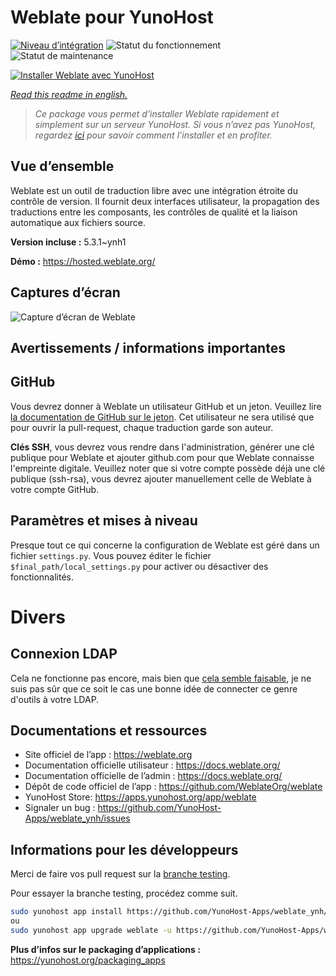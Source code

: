 <!--
N.B.: This README was automatically generated by https://github.com/YunoHost/apps/tree/master/tools/README-generator
It shall NOT be edited by hand.
-->

# Weblate pour YunoHost

[![Niveau d’intégration](https://dash.yunohost.org/integration/weblate.svg)](https://dash.yunohost.org/appci/app/weblate) ![Statut du fonctionnement](https://ci-apps.yunohost.org/ci/badges/weblate.status.svg) ![Statut de maintenance](https://ci-apps.yunohost.org/ci/badges/weblate.maintain.svg)

[![Installer Weblate avec YunoHost](https://install-app.yunohost.org/install-with-yunohost.svg)](https://install-app.yunohost.org/?app=weblate)

*[Read this readme in english.](./README.md)*

> *Ce package vous permet d’installer Weblate rapidement et simplement sur un serveur YunoHost.
Si vous n’avez pas YunoHost, regardez [ici](https://yunohost.org/#/install) pour savoir comment l’installer et en profiter.*

## Vue d’ensemble

Weblate est un outil de traduction libre avec une intégration étroite du contrôle de version. Il fournit deux interfaces utilisateur, la propagation des traductions entre les composants, les contrôles de qualité et la liaison automatique aux fichiers source. 

**Version incluse :** 5.3.1~ynh1

**Démo :** https://hosted.weblate.org/

## Captures d’écran

![Capture d’écran de Weblate](./doc/screenshots/BigScreenshot.png)

## Avertissements / informations importantes

## GitHub

Vous devrez donner à Weblate un utilisateur GitHub et un jeton. Veuillez lire [la documentation de GitHub sur le jeton](https://help.github.com/articles/creating-a-personal-access-token-for-the-command-line/).
Cet utilisateur ne sera utilisé que pour ouvrir la pull-request, chaque traduction garde son auteur.

**Clés SSH**, vous devrez vous rendre dans l'administration, générer une clé publique pour Weblate et ajouter github.com pour que Weblate connaisse l'empreinte digitale. Veuillez noter que si votre compte possède déjà une clé publique (ssh-rsa), vous devrez ajouter manuellement celle de Weblate à votre compte GitHub.

## Paramètres et mises à niveau

Presque tout ce qui concerne la configuration de Weblate est géré dans un fichier `settings.py`.
Vous pouvez éditer le fichier `$final_path/local_settings.py` pour activer ou désactiver des fonctionnalités.

# Divers

## Connexion LDAP

Cela ne fonctionne pas encore, mais bien que [cela semble faisable](https://docs.weblate.org/en/latest/admin/auth.html?highlight=LDAP#ldap-authentication), je ne suis pas sûr que ce soit le cas une bonne idée de connecter ce genre d'outils à votre LDAP. 
## Documentations et ressources

* Site officiel de l’app : <https://weblate.org>
* Documentation officielle utilisateur : <https://docs.weblate.org/>
* Documentation officielle de l’admin : <https://docs.weblate.org/>
* Dépôt de code officiel de l’app : <https://github.com/WeblateOrg/weblate>
* YunoHost Store: <https://apps.yunohost.org/app/weblate>
* Signaler un bug : <https://github.com/YunoHost-Apps/weblate_ynh/issues>

## Informations pour les développeurs

Merci de faire vos pull request sur la [branche testing](https://github.com/YunoHost-Apps/weblate_ynh/tree/testing).

Pour essayer la branche testing, procédez comme suit.

``` bash
sudo yunohost app install https://github.com/YunoHost-Apps/weblate_ynh/tree/testing --debug
ou
sudo yunohost app upgrade weblate -u https://github.com/YunoHost-Apps/weblate_ynh/tree/testing --debug
```

**Plus d’infos sur le packaging d’applications :** <https://yunohost.org/packaging_apps>